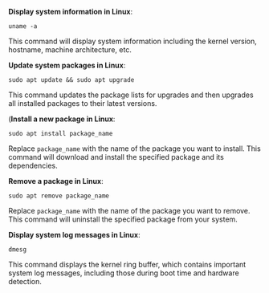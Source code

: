 **Display system information in Linux**:
```
uname -a
```
This command will display system information including the kernel version, hostname, machine architecture, etc.

**Update system packages in Linux**:
```
sudo apt update && sudo apt upgrade
```
This command updates the package lists for upgrades and then upgrades all installed packages to their latest versions.

(**Install a new package in Linux**:
```
sudo apt install package_name
```
Replace `package_name` with the name of the package you want to install. This command will download and install the specified package and its dependencies.

**Remove a package in Linux**:
```
sudo apt remove package_name
```
Replace `package_name` with the name of the package you want to remove. This command will uninstall the specified package from your system.

**Display system log messages in Linux**:
```
dmesg
```
This command displays the kernel ring buffer, which contains important system log messages, including those during boot time and hardware detection.

